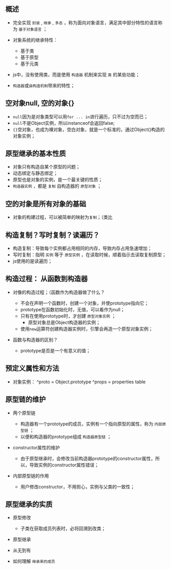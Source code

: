 ## 概述

* 完全实现 `封装` , `继承` , `多态` ，称为面向对象语言，满足其中部分特性的语言称为 `基于对象语言` ；

* 对象系统的继承特性：
  + 基于类
  + 基于原型
  + 基于元类

* js中，没有使用类，而是使用 `构造器` 机制来实现 `类` 的某些功能；

* `构造器`或`由构造机制`带来的特性；

## 空对象null, 空的对象{}

* `null`因为是对象类型可以用`for ... in`进行遍历，只不过为空而已；
* `null`不是Object实例，所以instanceof会返回false; 
* `{}`空对象，也成为裸对象，空白对象，就是一个标准的，通过Object()构造的对象实例；

## 原型继承的基本性质

* 对象只有构造自某个原型的问题；
* 动态绑定与静态绑定；
* 原型也是对象的实例，是一个最关键的性质；
* `构造器实例` ，都是 `复制` 自构造器的 `原型对象` ；

## 空的对象是所有对象的基础

* 对象的构建过程，可以被简单的映射为`复制`；（类比

## 构造复制？写时复制？读遍历？

* 构造复制：导致每个实例都占用相同的内存，导致内存占用急速增加；
* 写时复制：指明 `实例` 等于 `原型实例` ，在读取时候，顺着指示去读取复制原型；
* js使用的是读遍历；

## 构造过程： 从函数到构造器

* 对像的构造过程；（函数作为构造器做了什么？
  + 不会在声明一个函数时，创建一个对象，并使prototype指向它；
  + prototype在函数初始化时，无值，可以看作为null；
  + 只有在使用prototype时，才创建 `原型对象实例` ；
    - 原型对象总是Object构造器的实例；
  + 使用`new`运算符创建构造器实例时，引擎会再造一个原型对象实例；

* 函数与构造器的区别？
  + prototype是否是一个有意义的值；

## 预定义属性和方法

* 对象实例： ^proto = Object.prototype ^props = properties table

## 原型链的维护

* 两个原型链
  + 构造器有一个prototype的成员，实例有一个指向原型的属性，称为 `内部原型链` ；
  + 以便和构造器的prototype组成 `构造器原型链` ；

* constructor属性的维护
  + 由于原型继承时，会修改当前构造器prototype的constructor属性，所以，导致实例的constructor属性错误；

* 内部原型链的作用
  + 用户修改constructor，不用担心，实例与父类的一致性；

## 原型继承的实质

* 原型修改
  + 子类在获取成员列表时，必将回溯到改类；

* 原型继承

* 从无到有

* 如何理解 `继承来的成员`
